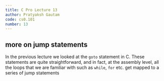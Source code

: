 ```yaml
---
title: C Pro Lecture 13
author: Pratyaksh Gautam
code: cs0.101
number: 13
---
```


## more on jump statements

In the previous lecture we looked at the `goto` statement in C. These statements are quite straightforward,
and in fact, at the assembly level, all the loops that we are familiar with such as `while`, `for` etc. get mapped to a series of jump statements
